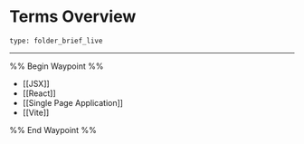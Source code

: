 # Terms Overview
 
```ccard
type: folder_brief_live
```
 
---

%% Begin Waypoint %%
- [[JSX]]
- [[React]]
- [[Single Page Application]]
- [[Vite]]

%% End Waypoint %%